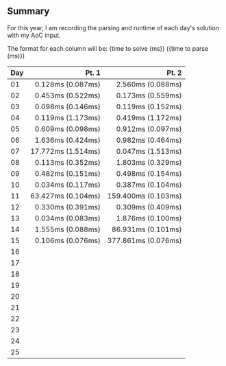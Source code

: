 ## Summary

For this year, I am recording the parsing and runtime of each day's solution with my AoC input.

The format for each column will be:
{time to solve (ms)} ({time to parse (ms)})

| Day |              Pt. 1 |               Pt. 2 |
| --- | -----------------: | ------------------: |
| 01  |  0.128ms (0.087ms) |   2.560ms (0.088ms) |
| 02  |  0.453ms (0.522ms) |   0.173ms (0.559ms) |
| 03  |  0.098ms (0.146ms) |   0.119ms (0.152ms) |
| 04  |  0.119ms (1.173ms) |   0.419ms (1.172ms) |
| 05  |  0.609ms (0.098ms) |   0.912ms (0.097ms) |
| 06  |  1.636ms (0.424ms) |   0.982ms (0.464ms) |
| 07  |  17.772ms (1.514ms) |   0.047ms (1.513ms) |
| 08  |  0.113ms (0.352ms) |   1.803ms (0.329ms) |
| 09  |  0.482ms (0.151ms) |   0.498ms (0.154ms) |
| 10  |  0.034ms (0.117ms) |   0.387ms (0.104ms) |
| 11  | 63.427ms (0.104ms) | 159.400ms (0.103ms) |
| 12  |  0.330ms (0.391ms) |   0.309ms (0.409ms) |
| 13  |  0.034ms (0.083ms) |   1.876ms (0.100ms) |
| 14  |  1.555ms (0.088ms) |  86.931ms (0.101ms) |
| 15  |  0.106ms (0.076ms) | 377.861ms (0.076ms) |
| 16  |                    |                     |
| 17  |                    |                     |
| 18  |                    |                     |
| 19  |                    |                     |
| 20  |                    |                     |
| 21  |                    |                     |
| 22  |                    |                     |
| 23  |                    |                     |
| 24  |                    |                     |
| 25  |                    |                     |
